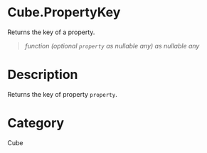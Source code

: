 ﻿# Cube.PropertyKey
Returns the key of a property.
> _function (optional <code>property</code> as nullable any) as nullable any_
# Description 
Returns the key of property <code>property</code>.
# Category 
Cube
